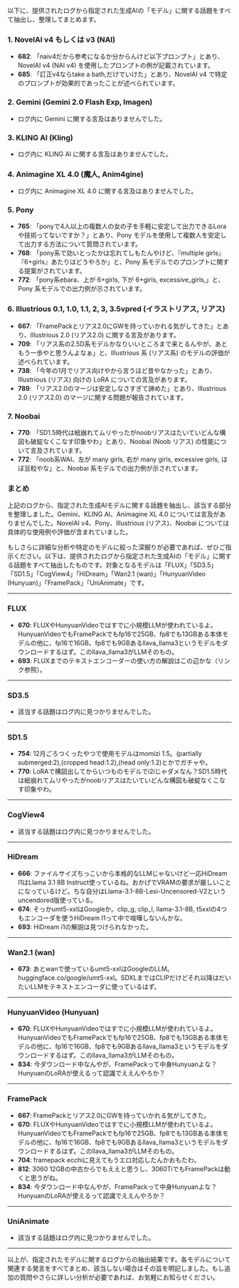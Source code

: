 以下に、提供されたログから指定された生成AIの「モデル」に関する話題をすべて抽出し、整理してまとめます。

### 1. NovelAI v4 もしくは v3 (NAI)
- **682**: 「naiv4だから参考になるか分からんけど以下プロンプト」とあり、NovelAI v4 (NAI v4) を使用したプロンプトの例が記載されています。
- **685**: 「訂正v4ならtake a bath,だけでいけた」とあり、NovelAI v4 で特定のプロンプトが効果的であったことが述べられています。

### 2. Gemini (Gemini 2.0 Flash Exp, Imagen)
- ログ内に Gemini に関する言及はありませんでした。

### 3. KLING AI (Kling)
- ログ内に KLING AI に関する言及はありませんでした。

### 4. Animagine XL 4.0 (魔人, Anim4gine)
- ログ内に Animagine XL 4.0 に関する言及はありませんでした。

### 5. Pony
- **765**: 「ponyで4人以上の複数人の女の子を手軽に安定して出力できるLoraや技術ってないですか？」とあり、Pony モデルを使用して複数人を安定して出力する方法について質問されています。
- **768**: 「pony系で効いとったかは忘れてしもたんやけど、『multiple girls』『6+girls』あたりはどうやろか」と、Pony 系モデルでのプロンプトに関する提案がされています。
- **772**: 「pony系ebara、上が 6+girls, 下が 6+girls, excessive_girls,」と、Pony 系モデルでの出力例が示されています。

### 6. Illustrious 0.1, 1.0, 1.1, 2, 3, 3.5vpred (イラストリアス, リアス)
- **667**: 「FramePackとリアス2.0にGWを持っていかれる気がしてきた」とあり、Illustrious 2.0 (リアス2.0) に関する言及があります。
- **709**: 「リアス系の2.5D系モデルかなりいいところまで来とるんやが、あともう一歩やと思うんよなぁ」と、Illustrious 系 (リアス系) のモデルの評価が述べられています。
- **738**: 「今年の1月でリアス向けやから言うほど昔やなかった」とあり、Illustrious (リアス) 向けの LoRA についての言及があります。
- **789**: 「リアス2.0のマージは安定しなさすぎて諦めた」とあり、Illustrious 2.0 (リアス2.0) のマージに関する問題が報告されています。

### 7. Noobai
- **770**: 「SD1.5時代は絵崩れてムリやったがnoobリアスはたいていどんな構図も破綻なくこなす印象やわ」とあり、Noobai (Noob リアス) の性能について言及されています。
- **772**: 「noob系WAI、左が many girls, 右が many girls, excessive girls, ほぼ豆粒やな」と、Noobai 系モデルでの出力例が示されています。

### まとめ
上記のログから、指定された生成AIモデルに関する話題を抽出し、該当する部分を整理しました。Gemini、KLING AI、Animagine XL 4.0 については言及がありませんでした。NovelAI v4、Pony、Illustrious (リアス)、Noobai については具体的な使用例や評価が含まれていました。

もしさらに詳細な分析や特定のモデルに絞った深掘りが必要であれば、ぜひご指示ください。以下は、提供されたログから指定された生成AIの「モデル」に関する話題をすべて抽出したものです。対象となるモデルは「FLUX」「SD3.5」「SD1.5」「CogView4」「HiDream」「Wan2.1 (wan)」「HunyuanVideo (Hunyuan)」「FramePack」「UniAnimate」です。

---

### FLUX
- **670**: FLUXやHunyuanVideoではすでに小規模LLMが使われているよ。HunyuanVideoでもFramePackでもfp16で25GB、fp8でも13GBある本体モデルの他に、fp16で16GB、fp8でも9GBあるllava_llama3というモデルをダウンロードするはず。このllava_llama3がLLMそのもの。
- **693**: FLUXまでのテキストエンコーダーの使い方の解説はこの辺かな（リンク参照）。

---

### SD3.5
- 該当する話題はログ内に見つかりませんでした。

---

### SD1.5
- **754**: 12月ごろつくったやつで使用モデルはmomizi 1.5。(partially submerged:2),(cropped head:1.2),(head only:1.2)とかでガチャや。
- **770**: LoRAで構図出してからいつものモデルでi2iじゃダメなん？SD1.5時代は絵崩れてムリやったがnoobリアスはたいていどんな構図も破綻なくこなす印象やわ。

---

### CogView4
- 該当する話題はログ内に見つかりませんでした。

---

### HiDream
- **666**: ファイルサイズちっこいから本格的なLLMじゃないけど一応HiDream I1はLlama 3.1 8B Instruct使っているね。おかげでVRAMの要求が厳しいことになっているけど。ちな自分はLlama-3.1-8B-Lexi-Uncensored-V2というuncendored版使っている。
- **674**: そっかumt5-xxlはGoogleか。clip_g, clip_l, llama-3.1-8B, t5xxlの4つもエンコーダを使うHiDream I1って中で喧嘩しないんかな。
- **693**: HiDream i1の解説は見つけられなかった。

---

### Wan2.1 (wan)
- **673**: あとwanで使っているumt5-xxlはGoogleのLLM。huggingface.co/google/umt5-xxl。SDXLまではCLIPだけどそれ以降はだいたいLLMをテキストエンコーダに使っているはず。

---

### HunyuanVideo (Hunyuan)
- **670**: FLUXやHunyuanVideoではすでに小規模LLMが使われているよ。HunyuanVideoでもFramePackでもfp16で25GB、fp8でも13GBある本体モデルの他に、fp16で16GB、fp8でも9GBあるllava_llama3というモデルをダウンロードするはず。このllava_llama3がLLMそのもの。
- **834**: 今ダウンロード中なんやが、FramePackって中身Hunyuanよな？HunyuanのLoRAが使えるって認識でええんやろか？

---

### FramePack
- **667**: FramePackとリアス2.0にGWを持っていかれる気がしてきた。
- **670**: FLUXやHunyuanVideoではすでに小規模LLMが使われているよ。HunyuanVideoでもFramePackでもfp16で25GB、fp8でも13GBある本体モデルの他に、fp16で16GB、fp8でも9GBあるllava_llama3というモデルをダウンロードするはず。このllava_llama3がLLMそのもの。
- **704**: framepack ecchiに見えてもうエロ対応したんかおもたわ。
- **812**: 3060 12GBの中古からでもええと思うし、3060TiでもFramePackは動くと思うがね。
- **834**: 今ダウンロード中なんやが、FramePackって中身Hunyuanよな？HunyuanのLoRAが使えるって認識でええんやろか？

---

### UniAnimate
- 該当する話題はログ内に見つかりませんでした。

---

以上が、指定されたモデルに関するログからの抽出結果です。各モデルについて関連する発言をすべてまとめ、該当しない場合はその旨を明記しました。もし追加の質問やさらに詳しい分析が必要であれば、お気軽にお知らせください。